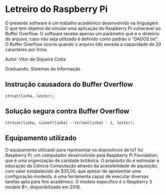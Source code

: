 # Letreiro do Raspberry Pi

O presente software é um trabalho acadêmico desenvolvido na linguagem C que tem objetivo de simular uma aplicação do Raspberry Pi vulnerável ao Buffer Overflow. O software recebe apenas um parâmetro que é o diretório do arquivo, caso não seja utilizado é definido como padrão o "DADOS.txt". O Buffer Overflow ocorre quando o arquivo lido exceda a capacidade de 20 caracteres por linha.

Autor: Vitor de Siqueira Cotta

Graduando: Sistemas de Informação

## Instrução causadora do Buffer Overflow

```
strcat(linha, leitor);
```

## Solução segura contra Buffer Overflow

```
strncat(linha, sizeof(linha) - strlen(linha) - 1, leitor);
```

## Equipamento utilizado

O equipamento utilizado para representar os dispositivos de IoT foi Raspberry Pi, um computador desenvolvido pela Raspberry Pi Foundation, que é uma organização de caridade britânica. O propósito do é estimular a educação da Ciência Computação através da acessibilidade de aquisição, com valor estabelecido de $35,00, que apesar de apresentar uma configuração modesta, é uma ferramenta capaz de executar diversas tarefas apta para fins acadêmico. O modelo específico é o Raspberry 3 modelo B+, disponibilizado em 2018.

